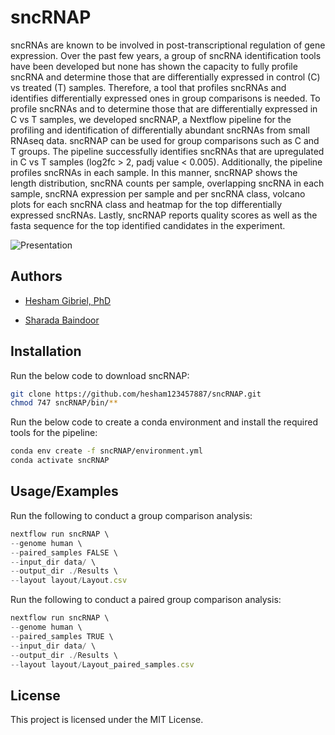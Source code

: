 
# sncRNAP

sncRNAs are known to be involved in post-transcriptional regulation of gene expression. Over the past few years, a group of sncRNA identification tools have been developed but none has shown the capacity to fully profile sncRNA and determine those that are differentially expressed in control (C) vs treated (T) samples. Therefore, a tool that profiles sncRNAs and identifies differentially expressed ones in group comparisons is needed. To profile sncRNAs and to determine those that are differentially expressed in C vs T samples, we developed sncRNAP, a Nextflow pipeline for the profiling and identification of differentially abundant sncRNAs from small RNAseq data. sncRNAP can be used for group comparisons such as C and T groups. The pipeline successfully identifies sncRNAs that are upregulated in C vs T samples (log2fc > 2, padj value < 0.005). Additionally, the pipeline profiles sncRNAs in each sample. In this manner, sncRNAP shows the length distribution, sncRNA counts per sample, overlapping sncRNA in each sample, sncRNA expression per sample and per sncRNA class,  volcano plots for each sncRNA class and heatmap for the top differentially expressed sncRNAs. Lastly, sncRNAP reports quality scores as well as the fasta sequence for the top identified candidates in the experiment.

![Presentation](https://user-images.githubusercontent.com/70538424/222744579-90cbe79e-3019-4ee1-81e5-69663298d648.png)

## Authors

- [Hesham Gibriel, PhD](https://github.com/hesham123457887)

- [Sharada Baindoor](https://github.com/SBaindoor)



## Installation

Run the below code to download sncRNAP:

```bash
git clone https://github.com/hesham123457887/sncRNAP.git
chmod 747 sncRNAP/bin/**
```

Run the below code to create a conda environment and install the required tools for the pipeline:

```bash
conda env create -f sncRNAP/environment.yml
conda activate sncRNAP
```
## Usage/Examples
Run the following to conduct a group comparison analysis:
```javascript
nextflow run sncRNAP \
--genome human \
--paired_samples FALSE \
--input_dir data/ \
--output_dir ./Results \
--layout layout/Layout.csv 
```

Run the following to conduct a paired group comparison analysis:
```javascript
nextflow run sncRNAP \
--genome human \
--paired_samples TRUE \
--input_dir data/ \
--output_dir ./Results \
--layout layout/Layout_paired_samples.csv 
```

## License

This project is licensed under the MIT License.
